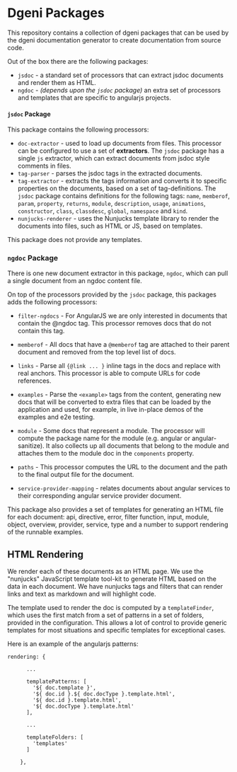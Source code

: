 # Dgeni Packages

This repository contains a collection of dgeni packages that can be used by the dgeni documentation
generator to create documentation from source code.


Out of the box there are the following packages:

* `jsdoc` - a standard set of processors that can extract jsdoc documents and render them as HTML.
* `ngdoc` - *(depends upon the `jsdoc` package)* an extra set of processors and templates that
are specific to angularjs projects.


#### `jsdoc` Package

This package contains the following processors:

* `doc-extractor` - used to load up documents from files.  This processor can be configured to use a
set of **extractors**.  The `jsdoc` package has a single `js` extractor, which can extract documents
from jsdoc style comments in files.
* `tag-parser` - parses the jsdoc tags in the extracted documents.
* `tag-extractor` - extracts the tags information and converts it to specific properties on
the documents, based on a set of tag-definitions.  The `jsdoc` package contains definitions for the
following tags: `name`, `memberof`, `param`, `property`, `returns`, `module`, `description`, `usage`,
`animations`, `constructor`, `class`, `classdesc`, `global`, `namespace` and `kind`.
* `nunjucks-renderer` - uses the Nunjucks template library to render the documents into files, such
as HTML or JS, based on templates.

This package does not provide any templates.

### `ngdoc` Package

There is one new document extractor in this package, `ngdoc`, which can pull a single document from
an ngdoc content file.

On top of the processors provided by the `jsdoc` package, this packages adds the following processors:

* `filter-ngdocs` -
For AngularJS we are only interested in documents that contain the @ngdoc tag.  This processor
removes docs that do not contain this tag.

* `memberof` -
All docs that have a `@memberof` tag are attached to their parent document and removed from the top
level list of docs.

* `links` -
Parse all `{@link ... }` inline tags in the docs and replace with real anchors.  This processor is
able to compute URLs for code references.

* `examples` -
Parse the `<example>` tags from the content, generating new docs that will be converted to extra
files that can be loaded by the application and used, for example, in live in-place demos of the
examples and e2e testing.

* `module` -
Some docs that represent a module.  The processor will compute the package name for the module (e.g.
angular or angular-sanitize).  It also collects up all documents that belong to the module and
attaches them to the module doc in the `components` property.

* `paths` -
This processor computes the URL to the document and the path to the final output file for the
document.

* `service-provider-mapping` - relates documents about angular services to their corresponding
angular service provider document.

This package also provides a set of templates for generating an HTML file for each document: api,
directive, error, filter function, input, module, object, overview, provider, service, type and a
number to support rendering of the runnable examples.


## HTML Rendering

We render each of these documents as an HTML page. We use the "nunjucks" JavaScript template
tool-kit to generate HTML based on the data in each document. We have nunjucks tags and filters that
can render links and text as markdown and will highlight code.

The template used to render the doc is computed by a `templateFinder`, which uses the first match
from a set of patterns in a set of folders, provided in the configuration. This allows a lot of control to provide
generic templates for most situations and specific templates for exceptional cases.

Here is an example of the angularjs patterns:

```
rendering: {

      ...

      templatePatterns: [
        '${ doc.template }',
        '${ doc.id }.${ doc.docType }.template.html',
        '${ doc.id }.template.html',
        '${ doc.docType }.template.html'
      ],

      ...

      templateFolders: [
        'templates'
      ]

    },
```
